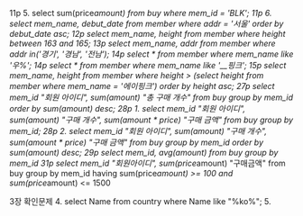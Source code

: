 11p 5. select sum(price*amount) from buy where mem_id = 'BLK';
11p 6. select mem_name, debut_date from member where addr = '서울' order by debut_date asc;
12p select mem_name, height from member where height between 163 and 165;
13p select mem_name, addr from member where addr in('경기', '경남', '전남');
14p select * from member where mem_name like '우%';
14p select * from member where mem_name like '__핑크';
15p select mem_name, height from member where height > (select height from member where mem_name = '에이핑크') order by height asc;
27p select mem_id "회원 아이디", sum(amount) "총 구매 개수" from buy group by mem_id order by sum(amount) desc;
28p 1. select mem_id "회원 아이디", sum(amount) "구매 개수", sum(amount * price) "구매 금액" from buy group by mem_id;
28p 2. select mem_id "회원 아이디", sum(amount) "구매 개수", sum(amount * price) "구매 금액" from buy group by mem_id order by sum(amount) desc;
29p select mem_id, avg(amount) from buy group by mem_id
31p select mem_id "회원아이디", sum(price*amount) "구매금액" from buy group by mem_id having sum(price*amount) >= 100 and sum(price*amount) <= 1500

3장 확인문제
4. select Name from country where Name like "%ko%";
5. 